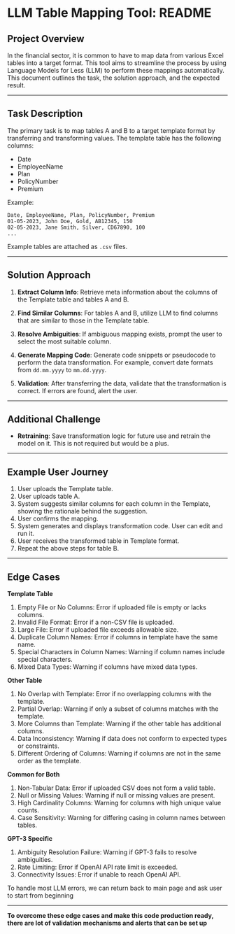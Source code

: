 # LLM Table Mapping Tool: README

## Project Overview

In the financial sector, it is common to have to map data from various Excel tables into a target format. This tool aims to streamline the process by using Language Models for Less (LLM) to perform these mappings automatically. This document outlines the task, the solution approach, and the expected result.

---

## Task Description

The primary task is to map tables A and B to a target template format by transferring and transforming values. The template table has the following columns:

- Date
- EmployeeName
- Plan
- PolicyNumber
- Premium

Example:
```
Date, EmployeeName, Plan, PolicyNumber, Premium
01-05-2023, John Doe, Gold, AB12345, 150
02-05-2023, Jane Smith, Silver, CD67890, 100
...
```

Example tables are attached as `.csv` files.

---

## Solution Approach

1. **Extract Column Info**: Retrieve meta information about the columns of the Template table and tables A and B.
   
2. **Find Similar Columns**: For tables A and B, utilize LLM to find columns that are similar to those in the Template table.

3. **Resolve Ambiguities**: If ambiguous mapping exists, prompt the user to select the most suitable column.

4. **Generate Mapping Code**: Generate code snippets or pseudocode to perform the data transformation. For example, convert date formats from `dd.mm.yyyy` to `mm.dd.yyyy`.

5. **Validation**: After transferring the data, validate that the transformation is correct. If errors are found, alert the user.

---

## Additional Challenge

- **Retraining**: Save transformation logic for future use and retrain the model on it. This is not required but would be a plus.

---

## Example User Journey

1. User uploads the Template table.
2. User uploads table A.
3. System suggests similar columns for each column in the Template, showing the rationale behind the suggestion.
4. User confirms the mapping.
5. System generates and displays transformation code. User can edit and run it.
6. User receives the transformed table in Template format.
7. Repeat the above steps for table B.

---
## Edge Cases

**Template Table**
1. Empty File or No Columns: Error if uploaded file is empty or lacks columns.
2. Invalid File Format: Error if a non-CSV file is uploaded.
3. Large File: Error if uploaded file exceeds allowable size.
4. Duplicate Column Names: Error if columns in template have the same name.
5. Special Characters in Column Names: Warning if column names include special characters.
6. Mixed Data Types: Warning if columns have mixed data types.

**Other Table**
1. No Overlap with Template: Error if no overlapping columns with the template.
2. Partial Overlap: Warning if only a subset of columns matches with the template.
3. More Columns than Template: Warning if the other table has additional columns.
4. Data Inconsistency: Warning if data does not conform to expected types or constraints.
5. Different Ordering of Columns: Warning if columns are not in the same order as the template.

**Common for Both**
1. Non-Tabular Data: Error if uploaded CSV does not form a valid table.
2. Null or Missing Values: Warning if null or missing values are present.
3. High Cardinality Columns: Warning for columns with high unique value counts.
4. Case Sensitivity: Warning for differing casing in column names between tables.

**GPT-3 Specific**
1. Ambiguity Resolution Failure: Warning if GPT-3 fails to resolve ambiguities.
2. Rate Limiting: Error if OpenAI API rate limit is exceeded.
3. Connectivity Issues: Error if unable to reach OpenAI API.

To handle most LLM errors, we can return back to main page and ask user to start from beginning

---

**To overcome these edge cases and make this code production ready, there are lot of validation mechanisms and alerts that can be set up**